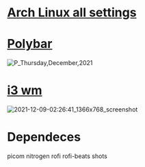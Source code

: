 # <a href="https://github.com/Kind333/Arch-all-settings/tree/master"><b>Arch Linux all settings</b></a>

# <a href="https://github.com/Kind333/Arch-all-settings/tree/master/polybar"><b>Polybar</b></a>
![P_Thursday,December,2021](https://user-images.githubusercontent.com/86479460/145339140-300b3dac-5905-4cc3-880d-29c73e7ba0a9.png)

# <a href ="https://github.com/Kind333/Arch-all-settings/tree/master/i3"><b>i3 wm</b></a>
![2021-12-09-02:26:41_1366x768_screenshot](https://user-images.githubusercontent.com/86479460/145339674-0c51ced4-cf75-41c2-b8e0-628fcc0cd192.png)
# Dependeces
picom
nitrogen
rofi
rofi-beats
shots

